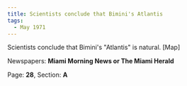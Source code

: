 ```yaml
---  
title: Scientists conclude that Bimini's Atlantis  
tags:  
  - May 1971  
---  
```

  
Scientists conclude that Bimini's "Atlantis" is natural. [Map]  
  
Newspapers: **Miami Morning News or The Miami Herald**  
  
Page: **28**, Section: **A** 
